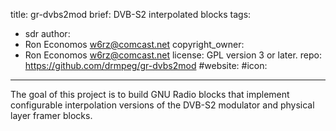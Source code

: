 title: gr-dvbs2mod
brief: DVB-S2 interpolated blocks
tags:
  - sdr
author:
  - Ron Economos <w6rz@comcast.net>
copyright_owner:
  - Ron Economos <w6rz@comcast.net>
license: GPL version 3 or later.
repo: https://github.com/drmpeg/gr-dvbs2mod
#website:
#icon:
---
The goal of this project is to build GNU Radio blocks that implement
configurable interpolation versions of the DVB-S2 modulator and
physical layer framer blocks.
